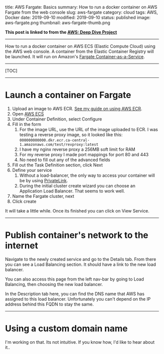 title: AWS Fargate: Basics
summary: How to run a docker container on AWS Fargate from the web console
slug: aws-fargate
category: cloud
tags: AWS, Docker
date: 2019-09-10
modified: 2019-09-10
status: published
image: aws-fargate.png
thumbnail: aws-fargate-thumb.png


**This post is linked to from the [AWS: Deep Dive Project](/aws.html)**

---

How to run a docker container on AWS ECS (Elastic Compute Cloud)  using the AWS 
web console. A container from the Elastic Container Registry will be launched.
It will run on Amazon's [Fargate Container-as-a-Service](https://aws.amazon.com/fargate/).

---

[TOC]

---


# Launch a container on Fargate

1. Upload an image to AWS ECR. [See my guide on using AWS ECR](/aws-ecr.html).
1. Open [AWS ECS](https://ca-central-1.console.aws.amazon.com/ecs/)
1. Under Container Definition, select Configure
1. Fill in the form
    1. For the image URL, use the URL of the image uploaded to
       ECR. I was testing a reverse proxy image, so it looked like this:
       `000000000000.dkr.ecr.ca-central-1.amazonaws.com/test/revproxy:latest`
    1. I have my nginx reverse proxy a 256MB soft limit for RAM
    1. For my reverse proxy I made port mappings for port 80 and 443
    1. No need to fill out any of the advanced fields
1. Fill out the Task Definition section, click Next
1. Define your service
    1. Without a load-balancer, the only way to access your container will be by
       using [PrivateLink](https://aws.amazon.com/blogs/compute/access-private-applications-on-aws-fargate-using-amazon-api-gateway-privatelink/).
    1. During the initial cluster create wizard you can choose an Application
       Load Balancer. That seems to work well.
1. Name the Fargate cluster, next
1. Click create

It will take a little while. Once its finished you can click on View Service.


---


# Publish container's network to the internet

Navigate to the newly created service and go to the Details tab. From there you
can see a Load Balancing section. It should have a link to the new load
balancer.

You can also access this page from the left nav-bar by going to Load Balancing,
then choosing the new load balancer.

In the Description tab here, you can find the DNS name that AWS has assigned
to this load balancer. Unfortunately you can't depend on the IP address behind
this FQDN to stay the same.


---


# Using a custom domain name
I'm working on that. Its not intuitive. If you know how, I'd like to hear about
it..
